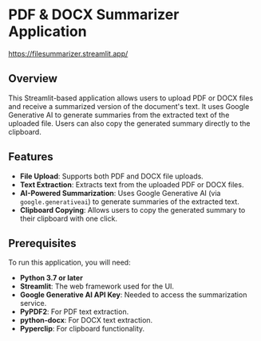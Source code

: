 # PDF & DOCX Summarizer Application
https://filesummarizer.streamlit.app/

## Overview
This Streamlit-based application allows users to upload PDF or DOCX files and receive a summarized version of the document's text. It uses Google Generative AI to generate summaries from the extracted text of the uploaded file. Users can also copy the generated summary directly to the clipboard.

## Features
- **File Upload**: Supports both PDF and DOCX file uploads.
- **Text Extraction**: Extracts text from the uploaded PDF or DOCX files.
- **AI-Powered Summarization**: Uses Google Generative AI (via `google.generativeai`) to generate summaries of the extracted text.
- **Clipboard Copying**: Allows users to copy the generated summary to their clipboard with one click.

## Prerequisites

To run this application, you will need:
- **Python 3.7 or later**
- **Streamlit**: The web framework used for the UI.
- **Google Generative AI API Key**: Needed to access the summarization service.
- **PyPDF2**: For PDF text extraction.
- **python-docx**: For DOCX text extraction.
- **Pyperclip**: For clipboard functionality.
